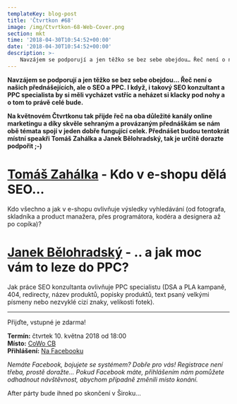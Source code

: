 ```yaml
---
templateKey: blog-post
title: 'Čtvrtkon #68'
image: /img/Ctvrtkon-68-Web-Cover.png
section: mkt
time: '2018-04-30T10:54:52+00:00'
date: '2018-04-30T10:54:52+00:00'
description: >-
    Navzájem se podporují a jen těžko se bez sebe obejdou… Řeč není o našich přednášejících, ale o SEO a PPC. I když, i takový SEO konzultant a PPC specialista by si měli vycházet vstříc a n...
---
```

**Navzájem se podporují a jen těžko se bez sebe obejdou… Řeč není o našich přednášejících, ale o SEO a PPC. I když, i takový SEO konzultant a PPC specialista by si měli vycházet vstříc a neházet si klacky pod nohy a o tom to právě celé bude.**

**Na květnovém Čtvrtkonu tak přijde řeč na oba důležité kanály online marketingu a díky skvěle sehraným a provázaným přednáškám se nám obě témata spojí v jeden dobře fungující celek. Přednášet budou tentokrát místní speakři Tomáš Zahálka a Janek Bělohradský, tak je určitě dorazte podpořit ;-)**

# [Tomáš Zahálka](https://tomaszahalka.cz/) - Kdo v e-shopu dělá SEO…
Kdo všechno a jak v e-shopu ovlivňuje výsledky vyhledávání (od fotografa, skladníka a product manažera, přes programátora, kodéra a designera až po copíka)?

# [Janek Bělohradský](http://www.janbelohradsky.cz/) - .. a jak moc vám to leze do PPC?  
Jak práce SEO konzultanta ovlivňuje PPC specialistu (DSA a PLA kampaně, 404, redirecty, název produktů, popisky produktů, text psaný velkými písmeny nebo nezvyklé cizí znaky, velikosti fotek).

---

Přijďte, vstupné je zdarma!

**Termín:** čtvrtek 10. května 2018 od 18:00  
**Místo:** [CoWo CB](https://www.cowocb.cz)  
**Přihlášení:** [Na Facebooku](https://www.facebook.com/events/133443514177635/)

_Nemáte Facebook, bojujete se systémem? Dobře pro vás! Registrace není třeba, prostě doražte… Pokud Facebook máte, přihlášením nám pomůžete odhadnout návštěvnost, abychom případně změnili místo konání._

After párty bude ihned po skončení v Široku…
